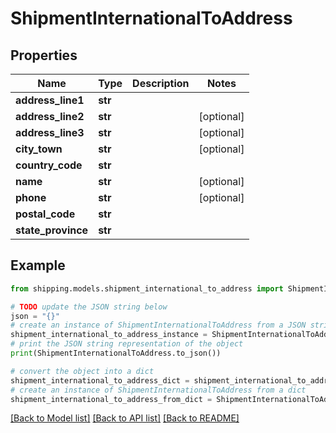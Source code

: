 # ShipmentInternationalToAddress


## Properties

Name | Type | Description | Notes
------------ | ------------- | ------------- | -------------
**address_line1** | **str** |  | 
**address_line2** | **str** |  | [optional] 
**address_line3** | **str** |  | [optional] 
**city_town** | **str** |  | [optional] 
**country_code** | **str** |  | 
**name** | **str** |  | [optional] 
**phone** | **str** |  | [optional] 
**postal_code** | **str** |  | 
**state_province** | **str** |  | 

## Example

```python
from shipping.models.shipment_international_to_address import ShipmentInternationalToAddress

# TODO update the JSON string below
json = "{}"
# create an instance of ShipmentInternationalToAddress from a JSON string
shipment_international_to_address_instance = ShipmentInternationalToAddress.from_json(json)
# print the JSON string representation of the object
print(ShipmentInternationalToAddress.to_json())

# convert the object into a dict
shipment_international_to_address_dict = shipment_international_to_address_instance.to_dict()
# create an instance of ShipmentInternationalToAddress from a dict
shipment_international_to_address_from_dict = ShipmentInternationalToAddress.from_dict(shipment_international_to_address_dict)
```
[[Back to Model list]](../README.md#documentation-for-models) [[Back to API list]](../README.md#documentation-for-api-endpoints) [[Back to README]](../README.md)


